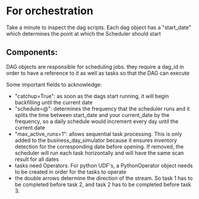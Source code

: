 # For orchestration

Take a minute to inspect the dag scripts. Each dag object has a "start_date" 
  which determines the point at which the Scheduler should start

## Components:
DAG objects are responsible for scheduling jobs. they require a dag_id in order to have a reference to it as well as tasks so that the DAG can execute

Some important fields to acknowledge:

- "catchup=True": as soon as the dags start running, it will begin backfilling until the current date
- "schedule=@": determines the frequency that the scheduler runs and it splits the time between start_date and your current_date by the frequency, so a daily schedule would increment every day until the current date
- "max_active_runs=1": allows sequential task processing. This is only added to the business_day_simulator because it ensures inventory detection for the corresponding date before opening. If removed, the scheduler will run each task horizontally and will have the same scan result for all dates
- tasks need Operators. For python UDF's, a PythonOperator object needs to be created in order for the tasks to operate
- the double arrows determine the direction of the stream. So task 1 has to be completed before task 2, and task 2 has to be completed before task 3.


 
